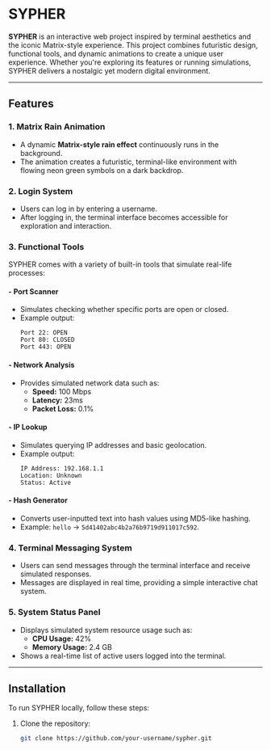 # SYPHER

**SYPHER** is an interactive web project inspired by terminal aesthetics and the iconic Matrix-style experience. This project combines futuristic design, functional tools, and dynamic animations to create a unique user experience. Whether you're exploring its features or running simulations, SYPHER delivers a nostalgic yet modern digital environment.

---

## Features

### 1. **Matrix Rain Animation**
- A dynamic **Matrix-style rain effect** continuously runs in the background.
- The animation creates a futuristic, terminal-like environment with flowing neon green symbols on a dark backdrop.

### 2. **Login System**
- Users can log in by entering a username.
- After logging in, the terminal interface becomes accessible for exploration and interaction.

### 3. **Functional Tools**
SYPHER comes with a variety of built-in tools that simulate real-life processes:

#### - **Port Scanner**
  - Simulates checking whether specific ports are open or closed.
  - Example output:
    ```
    Port 22: OPEN
    Port 80: CLOSED
    Port 443: OPEN
    ```

#### - **Network Analysis**
  - Provides simulated network data such as:
    - **Speed:** 100 Mbps
    - **Latency:** 23ms
    - **Packet Loss:** 0.1%

#### - **IP Lookup**
  - Simulates querying IP addresses and basic geolocation.
  - Example output:
    ```
    IP Address: 192.168.1.1
    Location: Unknown
    Status: Active
    ```

#### - **Hash Generator**
  - Converts user-inputted text into hash values using MD5-like hashing.
  - Example: `hello` → `5d41402abc4b2a76b9719d911017c592`.

### 4. **Terminal Messaging System**
- Users can send messages through the terminal interface and receive simulated responses.
- Messages are displayed in real time, providing a simple interactive chat system.

### 5. **System Status Panel**
- Displays simulated system resource usage such as:
  - **CPU Usage:** 42%
  - **Memory Usage:** 2.4 GB
- Shows a real-time list of active users logged into the terminal.

---

## Installation

To run SYPHER locally, follow these steps:

1. Clone the repository:
   ```bash
   git clone https://github.com/your-username/sypher.git
